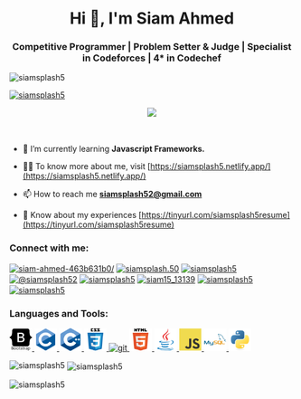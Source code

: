 <h1 align="center">Hi 👋, I'm Siam Ahmed</h1>
<h3 align="center">Competitive Programmer | Problem Setter & Judge | Specialist in Codeforces | 4* in Codechef</h3>
<p align="left"> <img src="https://komarev.com/ghpvc/?username=siamsplash5&label=Profile%20views&color=0e75b6&style=flat" alt="siamsplash5" /> </p>

<p align="left"> <a href="https://github.com/ryo-ma/github-profile-trophy"><img src="https://github-profile-trophy.vercel.app/?username=siamsplash5" alt="siamsplash5" /></a> </p>

<p align="center">
<img src="https://i.pinimg.com/originals/d6/af/b6/d6afb6c5702631ed7e304d2ac40fb4f2.gif" width="480"> </img>
</p>

<p align="left"> <a href="https://twitter.com/" target="blank"><img src="https://img.shields.io/twitter/follow/?logo=twitter&style=for-the-badge" alt="" /></a> </p>

- 🌱 I’m currently learning **Javascript Frameworks.**

- 👨‍💻 To know more about me, visit [https://siamsplash5.netlify.app/](https://siamsplash5.netlify.app/)

- 📫 How to reach me **siamsplash52@gmail.com**

- 📄 Know about my experiences [https://tinyurl.com/siamsplash5resume](https://tinyurl.com/siamsplash5resume)

<h3 align="left">Connect with me:</h3>
<p align="left">
<a href="https://linkedin.com/in/siam-ahmed-463b631b0/" target="blank"><img align="center" src="https://raw.githubusercontent.com/rahuldkjain/github-profile-readme-generator/master/src/images/icons/Social/linked-in-alt.svg" alt="siam-ahmed-463b631b0/" height="30" width="40" /></a>
<a href="https://fb.com/siamsplash.50" target="blank"><img align="center" src="https://raw.githubusercontent.com/rahuldkjain/github-profile-readme-generator/master/src/images/icons/Social/facebook.svg" alt="siamsplash.50" height="30" width="40" /></a>
<a href="https://instagram.com/siamsplash5" target="blank"><img align="center" src="https://raw.githubusercontent.com/rahuldkjain/github-profile-readme-generator/master/src/images/icons/Social/instagram.svg" alt="siamsplash5" height="30" width="40" /></a>
<a href="https://medium.com/@siamsplash52" target="blank"><img align="center" src="https://raw.githubusercontent.com/rahuldkjain/github-profile-readme-generator/master/src/images/icons/Social/medium.svg" alt="@siamsplash52" height="30" width="40" /></a>
<a href="https://www.codechef.com/users/siamsplash5" target="blank"><img align="center" src="https://cdn.jsdelivr.net/npm/simple-icons@3.1.0/icons/codechef.svg" alt="siamsplash5" height="30" width="40" /></a>
<a href="https://www.hackerrank.com/siam15_13139" target="blank"><img align="center" src="https://raw.githubusercontent.com/rahuldkjain/github-profile-readme-generator/master/src/images/icons/Social/hackerrank.svg" alt="siam15_13139" height="30" width="40" /></a>
<a href="https://codeforces.com/profile/siamsplash5" target="blank"><img align="center" src="https://raw.githubusercontent.com/rahuldkjain/github-profile-readme-generator/master/src/images/icons/Social/codeforces.svg" alt="siamsplash5" height="30" width="40" /></a>
<a href="https://www.leetcode.com/siamsplash5" target="blank"><img align="center" src="https://raw.githubusercontent.com/rahuldkjain/github-profile-readme-generator/master/src/images/icons/Social/leet-code.svg" alt="siamsplash5" height="30" width="40" /></a>
</p>

<h3 align="left">Languages and Tools:</h3>
<p align="left"> <a href="https://getbootstrap.com" target="_blank" rel="noreferrer"> <img src="https://raw.githubusercontent.com/devicons/devicon/master/icons/bootstrap/bootstrap-plain-wordmark.svg" alt="bootstrap" width="40" height="40"/> </a> <a href="https://www.cprogramming.com/" target="_blank" rel="noreferrer"> <img src="https://raw.githubusercontent.com/devicons/devicon/master/icons/c/c-original.svg" alt="c" width="40" height="40"/> </a> <a href="https://www.w3schools.com/cpp/" target="_blank" rel="noreferrer"> <img src="https://raw.githubusercontent.com/devicons/devicon/master/icons/cplusplus/cplusplus-original.svg" alt="cplusplus" width="40" height="40"/> </a> <a href="https://www.w3schools.com/css/" target="_blank" rel="noreferrer"> <img src="https://raw.githubusercontent.com/devicons/devicon/master/icons/css3/css3-original-wordmark.svg" alt="css3" width="40" height="40"/> </a> <a href="https://git-scm.com/" target="_blank" rel="noreferrer"> <img src="https://www.vectorlogo.zone/logos/git-scm/git-scm-icon.svg" alt="git" width="40" height="40"/> </a> <a href="https://www.w3.org/html/" target="_blank" rel="noreferrer"> <img src="https://raw.githubusercontent.com/devicons/devicon/master/icons/html5/html5-original-wordmark.svg" alt="html5" width="40" height="40"/> </a> <a href="https://www.java.com" target="_blank" rel="noreferrer"> <img src="https://raw.githubusercontent.com/devicons/devicon/master/icons/java/java-original.svg" alt="java" width="40" height="40"/> </a> <a href="https://developer.mozilla.org/en-US/docs/Web/JavaScript" target="_blank" rel="noreferrer"> <img src="https://raw.githubusercontent.com/devicons/devicon/master/icons/javascript/javascript-original.svg" alt="javascript" width="40" height="40"/> </a> <a href="https://www.mysql.com/" target="_blank" rel="noreferrer"> <img src="https://raw.githubusercontent.com/devicons/devicon/master/icons/mysql/mysql-original-wordmark.svg" alt="mysql" width="40" height="40"/> </a> <a href="https://www.python.org" target="_blank" rel="noreferrer"> <img src="https://raw.githubusercontent.com/devicons/devicon/master/icons/python/python-original.svg" alt="python" width="40" height="40"/> </a> </p>

<p><img align="left" src="https://github-readme-stats.vercel.app/api/top-langs?username=siamsplash5&show_icons=true&locale=en&layout=compact" alt="siamsplash5" /></p>

<p>&nbsp;<img align="center" src="https://github-readme-stats.vercel.app/api?username=siamsplash5&show_icons=true&locale=en" alt="siamsplash5" /></p>

<p><img align="center" src="https://github-readme-streak-stats.herokuapp.com/?user=siamsplash5&" alt="siamsplash5" /></p>
